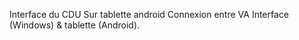 Interface du CDU Sur tablette android 
Connexion entre VA Interface (Windows) & tablette (Android).
